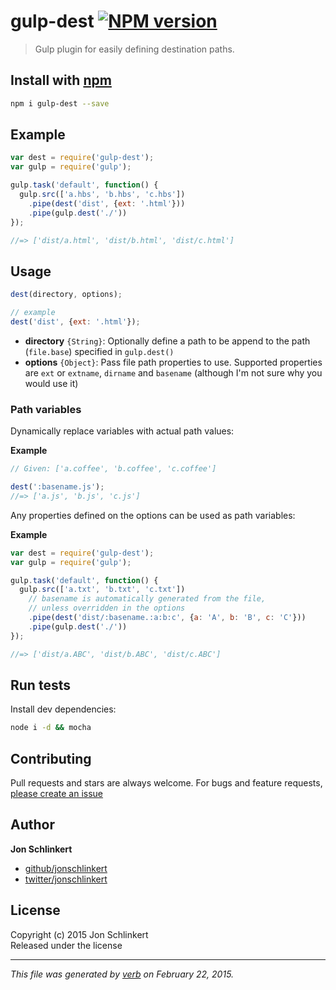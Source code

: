 # gulp-dest [![NPM version](https://badge.fury.io/js/gulp-dest.svg)](http://badge.fury.io/js/gulp-dest)

> Gulp plugin for easily defining destination paths.

## Install with [npm](npmjs.org)

```bash
npm i gulp-dest --save
```

## Example

```js
var dest = require('gulp-dest');
var gulp = require('gulp');

gulp.task('default', function() {
  gulp.src(['a.hbs', 'b.hbs', 'c.hbs'])
    .pipe(dest('dist', {ext: '.html'}))
    .pipe(gulp.dest('./'))
});

//=> ['dist/a.html', 'dist/b.html', 'dist/c.html']
```


## Usage

```js
dest(directory, options);

// example
dest('dist', {ext: '.html'});
```

- **directory** `{String}`: Optionally define a path to be append to the path (`file.base`) specified in `gulp.dest()`
- **options** `{Object}`: Pass file path properties to use. Supported properties are `ext` or `extname`, `dirname` and `basename` (although I'm not sure why you would use it)


### Path variables

Dynamically replace variables with actual path values:

**Example**

```js
// Given: ['a.coffee', 'b.coffee', 'c.coffee']

dest(':basename.js');
//=> ['a.js', 'b.js', 'c.js']
```

Any properties defined on the options can be used as path variables:

**Example**

```js
var dest = require('gulp-dest');
var gulp = require('gulp');

gulp.task('default', function() {
  gulp.src(['a.txt', 'b.txt', 'c.txt'])
    // basename is automatically generated from the file,
    // unless overridden in the options
    .pipe(dest('dist/:basename.:a:b:c', {a: 'A', b: 'B', c: 'C'}))
    .pipe(gulp.dest('./'))
});

//=> ['dist/a.ABC', 'dist/b.ABC', 'dist/c.ABC']
```


## Run tests

Install dev dependencies:

```bash
node i -d && mocha
```

## Contributing
Pull requests and stars are always welcome. For bugs and feature requests, [please create an issue](https://github.com/jonschlinkert/gulp-dest/issues)

## Author

**Jon Schlinkert**
 
+ [github/jonschlinkert](https://github.com/jonschlinkert)
+ [twitter/jonschlinkert](http://twitter.com/jonschlinkert) 

## License
Copyright (c) 2015 Jon Schlinkert  
Released under the  license

***

_This file was generated by [verb](https://github.com/assemble/verb) on February 22, 2015._